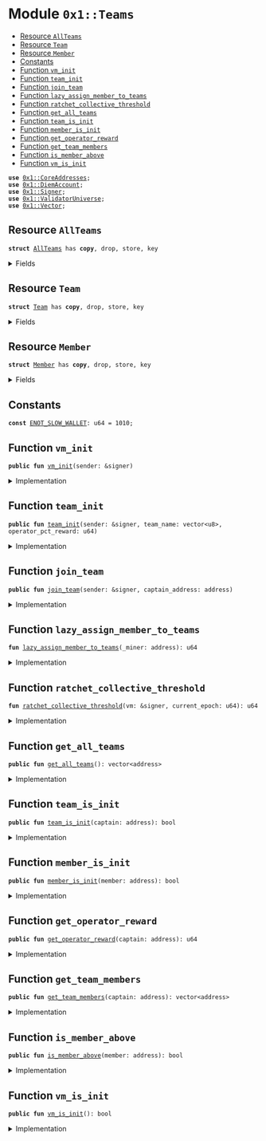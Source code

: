 
<a name="0x1_Teams"></a>

# Module `0x1::Teams`



-  [Resource `AllTeams`](#0x1_Teams_AllTeams)
-  [Resource `Team`](#0x1_Teams_Team)
-  [Resource `Member`](#0x1_Teams_Member)
-  [Constants](#@Constants_0)
-  [Function `vm_init`](#0x1_Teams_vm_init)
-  [Function `team_init`](#0x1_Teams_team_init)
-  [Function `join_team`](#0x1_Teams_join_team)
-  [Function `lazy_assign_member_to_teams`](#0x1_Teams_lazy_assign_member_to_teams)
-  [Function `ratchet_collective_threshold`](#0x1_Teams_ratchet_collective_threshold)
-  [Function `get_all_teams`](#0x1_Teams_get_all_teams)
-  [Function `team_is_init`](#0x1_Teams_team_is_init)
-  [Function `member_is_init`](#0x1_Teams_member_is_init)
-  [Function `get_operator_reward`](#0x1_Teams_get_operator_reward)
-  [Function `get_team_members`](#0x1_Teams_get_team_members)
-  [Function `is_member_above`](#0x1_Teams_is_member_above)
-  [Function `vm_is_init`](#0x1_Teams_vm_is_init)


<pre><code><b>use</b> <a href="CoreAddresses.md#0x1_CoreAddresses">0x1::CoreAddresses</a>;
<b>use</b> <a href="DiemAccount.md#0x1_DiemAccount">0x1::DiemAccount</a>;
<b>use</b> <a href="../../../../../../move-stdlib/docs/Signer.md#0x1_Signer">0x1::Signer</a>;
<b>use</b> <a href="ValidatorUniverse.md#0x1_ValidatorUniverse">0x1::ValidatorUniverse</a>;
<b>use</b> <a href="../../../../../../move-stdlib/docs/Vector.md#0x1_Vector">0x1::Vector</a>;
</code></pre>



<a name="0x1_Teams_AllTeams"></a>

## Resource `AllTeams`



<pre><code><b>struct</b> <a href="Teams.md#0x1_Teams_AllTeams">AllTeams</a> has <b>copy</b>, drop, store, key
</code></pre>



<details>
<summary>Fields</summary>


<dl>
<dt>
<code>teams_list: vector&lt;address&gt;</code>
</dt>
<dd>

</dd>
<dt>
<code>collective_threshold_epoch: u64</code>
</dt>
<dd>

</dd>
<dt>
<code>member_threshold_epoch: u64</code>
</dt>
<dd>

</dd>
</dl>


</details>

<a name="0x1_Teams_Team"></a>

## Resource `Team`



<pre><code><b>struct</b> <a href="Teams.md#0x1_Teams_Team">Team</a> has <b>copy</b>, drop, store, key
</code></pre>



<details>
<summary>Fields</summary>


<dl>
<dt>
<code>captain: address</code>
</dt>
<dd>

</dd>
<dt>
<code>members: vector&lt;address&gt;</code>
</dt>
<dd>

</dd>
<dt>
<code>operator_pct_reward: u64</code>
</dt>
<dd>

</dd>
<dt>
<code>collective_tower_height_this_epoch: u64</code>
</dt>
<dd>

</dd>
<dt>
<code>team_name: vector&lt;u8&gt;</code>
</dt>
<dd>

</dd>
<dt>
<code>description: vector&lt;u8&gt;</code>
</dt>
<dd>

</dd>
<dt>
<code>count_all_members: u64</code>
</dt>
<dd>

</dd>
<dt>
<code>count_active: u64</code>
</dt>
<dd>

</dd>
</dl>


</details>

<a name="0x1_Teams_Member"></a>

## Resource `Member`



<pre><code><b>struct</b> <a href="Teams.md#0x1_Teams_Member">Member</a> has <b>copy</b>, drop, store, key
</code></pre>



<details>
<summary>Fields</summary>


<dl>
<dt>
<code>captain_address: address</code>
</dt>
<dd>

</dd>
<dt>
<code>mining_above_threshold: bool</code>
</dt>
<dd>

</dd>
</dl>


</details>

<a name="@Constants_0"></a>

## Constants


<a name="0x1_Teams_ENOT_SLOW_WALLET"></a>



<pre><code><b>const</b> <a href="Teams.md#0x1_Teams_ENOT_SLOW_WALLET">ENOT_SLOW_WALLET</a>: u64 = 1010;
</code></pre>



<a name="0x1_Teams_vm_init"></a>

## Function `vm_init`



<pre><code><b>public</b> <b>fun</b> <a href="Teams.md#0x1_Teams_vm_init">vm_init</a>(sender: &signer)
</code></pre>



<details>
<summary>Implementation</summary>


<pre><code><b>public</b> <b>fun</b> <a href="Teams.md#0x1_Teams_vm_init">vm_init</a>(sender: &signer) {
  <a href="CoreAddresses.md#0x1_CoreAddresses_assert_vm">CoreAddresses::assert_vm</a>(sender);
  move_to&lt;<a href="Teams.md#0x1_Teams_AllTeams">AllTeams</a>&gt;(
    sender,
    <a href="Teams.md#0x1_Teams_AllTeams">AllTeams</a> {
      teams_list: <a href="../../../../../../move-stdlib/docs/Vector.md#0x1_Vector_empty">Vector::empty</a>(),
      collective_threshold_epoch: 0,
      member_threshold_epoch: 0,
    }
  );
}
</code></pre>



</details>

<a name="0x1_Teams_team_init"></a>

## Function `team_init`



<pre><code><b>public</b> <b>fun</b> <a href="Teams.md#0x1_Teams_team_init">team_init</a>(sender: &signer, team_name: vector&lt;u8&gt;, operator_pct_reward: u64)
</code></pre>



<details>
<summary>Implementation</summary>


<pre><code><b>public</b> <b>fun</b> <a href="Teams.md#0x1_Teams_team_init">team_init</a>(sender: &signer, team_name: vector&lt;u8&gt;, operator_pct_reward: u64) {

  <b>assert</b>(<a href="ValidatorUniverse.md#0x1_ValidatorUniverse_is_in_universe">ValidatorUniverse::is_in_universe</a>(<a href="../../../../../../move-stdlib/docs/Signer.md#0x1_Signer_address_of">Signer::address_of</a>(sender)), 201301001);
  // An "captain", who is already a validator account, stores the <a href="Teams.md#0x1_Teams_Team">Team</a> <b>struct</b> on their account.
  // the <a href="Teams.md#0x1_Teams_AllTeams">AllTeams</a> <b>struct</b> is saved in the 0x0 account, and needs <b>to</b> be initialized before this is called.

  // check vm has initialized the <b>struct</b>, otherwise exit early.
  <b>if</b> (!<b>exists</b>&lt;<a href="Teams.md#0x1_Teams_AllTeams">AllTeams</a>&gt;(<a href="CoreAddresses.md#0x1_CoreAddresses_VM_RESERVED_ADDRESS">CoreAddresses::VM_RESERVED_ADDRESS</a>())) {
    <b>return</b>
};

move_to&lt;<a href="Teams.md#0x1_Teams_Team">Team</a>&gt;(
    sender,
    <a href="Teams.md#0x1_Teams_Team">Team</a> {
      captain: <a href="../../../../../../move-stdlib/docs/Signer.md#0x1_Signer_address_of">Signer::address_of</a>(sender), // A validator account.
      members: <a href="../../../../../../move-stdlib/docs/Vector.md#0x1_Vector_empty">Vector::empty</a>&lt;address&gt;(),
      operator_pct_reward, // the percentage of the rewards that the captain proposes <b>to</b> go <b>to</b> the validator operator.
      collective_tower_height_this_epoch: 0,

      team_name, // A validator account.
      description: <a href="../../../../../../move-stdlib/docs/Vector.md#0x1_Vector_empty">Vector::empty</a>&lt;u8&gt;(), // TODO: Change this
      count_all_members: 0,
      count_active: 0,

    }
  );
}
</code></pre>



</details>

<a name="0x1_Teams_join_team"></a>

## Function `join_team`



<pre><code><b>public</b> <b>fun</b> <a href="Teams.md#0x1_Teams_join_team">join_team</a>(sender: &signer, captain_address: address)
</code></pre>



<details>
<summary>Implementation</summary>


<pre><code><b>public</b> <b>fun</b> <a href="Teams.md#0x1_Teams_join_team">join_team</a>(sender: &signer, captain_address: address) <b>acquires</b> <a href="Teams.md#0x1_Teams_Member">Member</a>, <a href="Teams.md#0x1_Teams_Team">Team</a> {
  <b>let</b> addr = <a href="../../../../../../move-stdlib/docs/Signer.md#0x1_Signer_address_of">Signer::address_of</a>(sender);

  // needs <b>to</b> check <b>if</b> this is a slow wallet.
  // ask user <b>to</b> resubmit <b>if</b> not a slow wallet, so they are explicitly setting it, no surprises, no tears.

  <b>assert</b>(<a href="DiemAccount.md#0x1_DiemAccount_is_slow">DiemAccount::is_slow</a>(addr), <a href="Teams.md#0x1_Teams_ENOT_SLOW_WALLET">ENOT_SLOW_WALLET</a>);


  // bob wants <b>to</b> switch <b>to</b> a different <a href="Teams.md#0x1_Teams_Team">Team</a>.
  <b>if</b> (<b>exists</b>&lt;<a href="Teams.md#0x1_Teams_Member">Member</a>&gt;(addr)) {
    <b>let</b> member_state = borrow_global_mut&lt;<a href="Teams.md#0x1_Teams_Member">Member</a>&gt;(addr);
    // <b>update</b> the membership list of the former captain
    <b>let</b> former_captain_state = borrow_global_mut&lt;<a href="Teams.md#0x1_Teams_Team">Team</a>&gt;(member_state.captain_address);
    <b>let</b> (is_found, idx) = <a href="../../../../../../move-stdlib/docs/Vector.md#0x1_Vector_index_of">Vector::index_of</a>(&former_captain_state.members, &addr);
    <b>if</b> (is_found) {
      <a href="../../../../../../move-stdlib/docs/Vector.md#0x1_Vector_remove">Vector::remove</a>(&<b>mut</b> former_captain_state.members, idx);
      member_state.captain_address = captain_address;
    };
    // TODO: Do we need <b>to</b> reset mining_above_threshold <b>if</b> they are switching?
  } <b>else</b> { // first time joining a <a href="Teams.md#0x1_Teams_Team">Team</a>.
    move_to&lt;<a href="Teams.md#0x1_Teams_Member">Member</a>&gt;(sender, <a href="Teams.md#0x1_Teams_Member">Member</a> {
      captain_address,
      mining_above_threshold: <b>false</b>,
    });
  };
  <b>let</b> captain_state = borrow_global_mut&lt;<a href="Teams.md#0x1_Teams_Team">Team</a>&gt;(captain_address);
  <a href="../../../../../../move-stdlib/docs/Vector.md#0x1_Vector_push_back">Vector::push_back</a>&lt;address&gt;(&<b>mut</b> captain_state.members, addr);
}
</code></pre>



</details>

<a name="0x1_Teams_lazy_assign_member_to_teams"></a>

## Function `lazy_assign_member_to_teams`



<pre><code><b>fun</b> <a href="Teams.md#0x1_Teams_lazy_assign_member_to_teams">lazy_assign_member_to_teams</a>(_miner: address): u64
</code></pre>



<details>
<summary>Implementation</summary>


<pre><code><b>fun</b> <a href="Teams.md#0x1_Teams_lazy_assign_member_to_teams">lazy_assign_member_to_teams</a>(_miner: address): u64 {

  0
}
</code></pre>



</details>

<a name="0x1_Teams_ratchet_collective_threshold"></a>

## Function `ratchet_collective_threshold`



<pre><code><b>fun</b> <a href="Teams.md#0x1_Teams_ratchet_collective_threshold">ratchet_collective_threshold</a>(vm: &signer, current_epoch: u64): u64
</code></pre>



<details>
<summary>Implementation</summary>


<pre><code><b>fun</b> <a href="Teams.md#0x1_Teams_ratchet_collective_threshold">ratchet_collective_threshold</a>(vm: &signer, current_epoch: u64): u64 <b>acquires</b> <a href="Teams.md#0x1_Teams_AllTeams">AllTeams</a> {
  <a href="CoreAddresses.md#0x1_CoreAddresses_assert_vm">CoreAddresses::assert_vm</a>(vm);

  <b>let</b> ratchet = 10; //todo

  <b>let</b> s = borrow_global_mut&lt;<a href="Teams.md#0x1_Teams_AllTeams">AllTeams</a>&gt;(<a href="CoreAddresses.md#0x1_CoreAddresses_VM_RESERVED_ADDRESS">CoreAddresses::VM_RESERVED_ADDRESS</a>());

  // safety mechanism, no single account should have enough tower height <b>to</b> be able <b>to</b> enter validator set.
  // the minimum threshold should be 1 + the maximum number of proofs able <b>to</b> be mined from start of network
  <b>let</b> min_thresh = current_epoch * 72;
  <b>if</b> (s.collective_threshold_epoch &lt; min_thresh) {
    s.collective_threshold_epoch = min_thresh;
  };

  s.collective_threshold_epoch = s.collective_threshold_epoch + ratchet;

  *&s.collective_threshold_epoch

}
</code></pre>



</details>

<a name="0x1_Teams_get_all_teams"></a>

## Function `get_all_teams`



<pre><code><b>public</b> <b>fun</b> <a href="Teams.md#0x1_Teams_get_all_teams">get_all_teams</a>(): vector&lt;address&gt;
</code></pre>



<details>
<summary>Implementation</summary>


<pre><code><b>public</b> <b>fun</b> <a href="Teams.md#0x1_Teams_get_all_teams">get_all_teams</a>(): vector&lt;address&gt; <b>acquires</b> <a href="Teams.md#0x1_Teams_AllTeams">AllTeams</a> {
  <b>if</b> (<b>exists</b>&lt;<a href="Teams.md#0x1_Teams_AllTeams">AllTeams</a>&gt;(<a href="CoreAddresses.md#0x1_CoreAddresses_VM_RESERVED_ADDRESS">CoreAddresses::VM_RESERVED_ADDRESS</a>())) {
    <b>let</b> list = borrow_global&lt;<a href="Teams.md#0x1_Teams_AllTeams">AllTeams</a>&gt;(<a href="CoreAddresses.md#0x1_CoreAddresses_VM_RESERVED_ADDRESS">CoreAddresses::VM_RESERVED_ADDRESS</a>());
    <b>return</b> *&list.teams_list
  } <b>else</b> {
    <a href="../../../../../../move-stdlib/docs/Vector.md#0x1_Vector_empty">Vector::empty</a>&lt;address&gt;()
  }
}
</code></pre>



</details>

<a name="0x1_Teams_team_is_init"></a>

## Function `team_is_init`



<pre><code><b>public</b> <b>fun</b> <a href="Teams.md#0x1_Teams_team_is_init">team_is_init</a>(captain: address): bool
</code></pre>



<details>
<summary>Implementation</summary>


<pre><code><b>public</b> <b>fun</b> <a href="Teams.md#0x1_Teams_team_is_init">team_is_init</a>(captain: address): bool {
  <b>exists</b>&lt;<a href="Teams.md#0x1_Teams_Team">Team</a>&gt;(captain)
}
</code></pre>



</details>

<a name="0x1_Teams_member_is_init"></a>

## Function `member_is_init`



<pre><code><b>public</b> <b>fun</b> <a href="Teams.md#0x1_Teams_member_is_init">member_is_init</a>(member: address): bool
</code></pre>



<details>
<summary>Implementation</summary>


<pre><code><b>public</b> <b>fun</b> <a href="Teams.md#0x1_Teams_member_is_init">member_is_init</a>(member: address): bool {
  <b>exists</b>&lt;<a href="Teams.md#0x1_Teams_Member">Member</a>&gt;(member)
}
</code></pre>



</details>

<a name="0x1_Teams_get_operator_reward"></a>

## Function `get_operator_reward`



<pre><code><b>public</b> <b>fun</b> <a href="Teams.md#0x1_Teams_get_operator_reward">get_operator_reward</a>(captain: address): u64
</code></pre>



<details>
<summary>Implementation</summary>


<pre><code><b>public</b> <b>fun</b> <a href="Teams.md#0x1_Teams_get_operator_reward">get_operator_reward</a>(captain: address):u64 <b>acquires</b> <a href="Teams.md#0x1_Teams_Team">Team</a> {
  <b>if</b> (<a href="Teams.md#0x1_Teams_team_is_init">team_is_init</a>(captain)) {
    <b>let</b> s = borrow_global_mut&lt;<a href="Teams.md#0x1_Teams_Team">Team</a>&gt;(captain);
    <b>return</b> *&s.operator_pct_reward
  };
  0
}
</code></pre>



</details>

<a name="0x1_Teams_get_team_members"></a>

## Function `get_team_members`



<pre><code><b>public</b> <b>fun</b> <a href="Teams.md#0x1_Teams_get_team_members">get_team_members</a>(captain: address): vector&lt;address&gt;
</code></pre>



<details>
<summary>Implementation</summary>


<pre><code><b>public</b> <b>fun</b> <a href="Teams.md#0x1_Teams_get_team_members">get_team_members</a>(captain: address):vector&lt;address&gt; <b>acquires</b> <a href="Teams.md#0x1_Teams_Team">Team</a> {
  <b>if</b> (<a href="Teams.md#0x1_Teams_team_is_init">team_is_init</a>(captain)) {
    <b>let</b> s = borrow_global_mut&lt;<a href="Teams.md#0x1_Teams_Team">Team</a>&gt;(captain);
    <b>return</b> *&s.members
  };
  <a href="../../../../../../move-stdlib/docs/Vector.md#0x1_Vector_empty">Vector::empty</a>&lt;address&gt;()
}
</code></pre>



</details>

<a name="0x1_Teams_is_member_above"></a>

## Function `is_member_above`



<pre><code><b>public</b> <b>fun</b> <a href="Teams.md#0x1_Teams_is_member_above">is_member_above</a>(member: address): bool
</code></pre>



<details>
<summary>Implementation</summary>


<pre><code><b>public</b> <b>fun</b> <a href="Teams.md#0x1_Teams_is_member_above">is_member_above</a>(member: address):bool <b>acquires</b> <a href="Teams.md#0x1_Teams_Member">Member</a> {
  <b>if</b> (<a href="Teams.md#0x1_Teams_member_is_init">member_is_init</a>(member)) {
    <b>let</b> s = borrow_global_mut&lt;<a href="Teams.md#0x1_Teams_Member">Member</a>&gt;(member);
    <b>return</b> s.mining_above_threshold
  };
  <b>false</b>
}
</code></pre>



</details>

<a name="0x1_Teams_vm_is_init"></a>

## Function `vm_is_init`



<pre><code><b>public</b> <b>fun</b> <a href="Teams.md#0x1_Teams_vm_is_init">vm_is_init</a>(): bool
</code></pre>



<details>
<summary>Implementation</summary>


<pre><code><b>public</b> <b>fun</b> <a href="Teams.md#0x1_Teams_vm_is_init">vm_is_init</a>(): bool {
  <b>exists</b>&lt;<a href="Teams.md#0x1_Teams_AllTeams">AllTeams</a>&gt;(<a href="CoreAddresses.md#0x1_CoreAddresses_VM_RESERVED_ADDRESS">CoreAddresses::VM_RESERVED_ADDRESS</a>())
}
</code></pre>



</details>


[//]: # ("File containing references which can be used from documentation")
[ACCESS_CONTROL]: https://github.com/diem/dip/blob/main/dips/dip-2.md
[ROLE]: https://github.com/diem/dip/blob/main/dips/dip-2.md#roles
[PERMISSION]: https://github.com/diem/dip/blob/main/dips/dip-2.md#permissions
